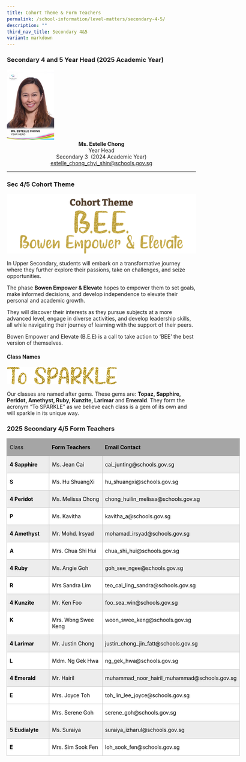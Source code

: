 ```yaml
---
title: Cohort Theme & Form Teachers
permalink: /school-information/level-matters/secondary-4-5/
description: ""
third_nav_title: Secondary 4&5
variant: markdown
---
```

### Secondary 4 and 5 Year Head (2025 Academic Year)

<img style="width:25%" src="/images/Our%20People/Ms-Estelle-Chong.jpeg">
		 
<center><b>Ms. Estelle Chong</b><br>
Year Head <br>
Secondary 3&nbsp; (2024 Academic Year)  <br>
<a href="estelle_chong_chyi_shin@schools.gov.sg">estelle_chong_chyi_shin@schools.gov.sg</a></center>

<hr>


### Sec 4/5 Cohort Theme

![](/images/Level%20Matters/S3/2024_S3_CTheme.png)

In Upper Secondary, students will embark on a transformative journey where they further explore their passions, take on challenges, and seize opportunities. 

The phase **Bowen Empower &amp; Elevate** hopes to empower them to set goals, make informed decisions, and develop independence to elevate their personal and academic growth. 

They will discover their interests as they pursue subjects at a more advanced level, engage in diverse activities, and develop leadership skills, all while navigating their journey of learning with the support of their peers.

Bowen Empower and Elevate (B.E.E) is a call to take action to ‘BEE’ the best version of themselves.


#### Class Names
![](/images/Level%20Matters/S3/2024%20s3%20to%20sparkle%20motto.png)

		 
Our classes are named after gems. These gems are:&nbsp;**Topaz, Sapphire, Peridot, Amethyst, Ruby, Kunzite, Larimar**&nbsp;and&nbsp;**Emerald**. They form the acronym “To SPARKLE” as we believe each class is a gem of its own and will sparkle in its unique way.

### 2025 Secondary 4/5 Form Teachers
<table style="width:466.0pt;margin-left:-.5pt;background:white;border-collapse:collapse;
 border:none;mso-border-alt:solid windowtext .25pt;mso-yfti-tbllook:1184;
 mso-padding-alt:0cm 0cm 0cm 0cm" width="621" cellpadding="0" cellspacing="0" border="1" class="MsoNormalTable"><tbody><tr style="mso-yfti-irow:0;mso-yfti-firstrow:yes;height:23.65pt"><td style="width:3.0cm;border:solid #A5A5A5 1.0pt;
  border-right:none;background:#A5A5A5;padding:0cm 5.4pt 0cm 5.4pt;height:23.65pt" valign="top" width="113"><p class="MsoNormal"><span style="font-size:10.5pt;line-height:107%;color:black;
  mso-color-alt:windowtext;mso-ansi-language:EN-SG">Class</span><span style="font-size:10.5pt;line-height:107%;mso-ansi-language:EN-SG"></span></p></td><td style="width:118.55pt;border-top:solid #A5A5A5 1.0pt;
  border-left:none;border-bottom:solid #A5A5A5 1.0pt;border-right:none;
  background:#A5A5A5;padding:0cm 5.4pt 0cm 5.4pt;height:23.65pt" valign="top" width="158"><p class="MsoNormal"><b><span style="font-size:10.5pt;line-height:107%;
  color:black;mso-color-alt:windowtext;mso-ansi-language:EN-SG">Form Teachers</span></b><span style="font-size:10.5pt;line-height:107%;mso-ansi-language:EN-SG"></span></p></td><td style="width:262.4pt;border:solid #A5A5A5 1.0pt;
  border-left:none;background:#A5A5A5;padding:0cm 5.4pt 0cm 5.4pt;height:23.65pt" valign="top" width="350"><p class="MsoNormal"><b><span style="font-size:10.5pt;line-height:107%;
  color:black;mso-color-alt:windowtext;mso-ansi-language:EN-SG">Email Contact</span></b><span style="font-size:10.5pt;line-height:107%;mso-ansi-language:EN-SG"></span></p></td></tr><tr style="mso-yfti-irow:1;height:23.65pt"><td style="width:3.0cm;border:solid #C9C9C9 1.0pt;
  border-top:none;background:#EDEDED;padding:0cm 5.4pt 0cm 5.4pt;height:23.65pt" valign="top" width="113"><p class="MsoNormal"><b><span style="font-size:10.5pt;line-height:107%;
  color:black;mso-color-alt:windowtext;mso-ansi-language:EN-SG">4 Sapphire</span></b><span style="font-size:10.5pt;line-height:107%;mso-ansi-language:EN-SG"></span></p></td><td style="width:118.55pt;border-top:none;border-left:
  none;border-bottom:solid #C9C9C9 1.0pt;border-right:solid #C9C9C9 1.0pt;
  background:#EDEDED;padding:0cm 5.4pt 0cm 5.4pt;height:23.65pt" valign="top" width="158"><p class="MsoNormal"><span style="font-size:10.5pt;line-height:107%;color:black;
  mso-color-alt:windowtext;mso-ansi-language:EN-SG">Ms. Jean Cai</span><span style="font-size:10.5pt;line-height:107%;mso-ansi-language:EN-SG"></span></p></td><td style="width:262.4pt;border-top:none;border-left:
  none;border-bottom:solid #C9C9C9 1.0pt;border-right:solid #C9C9C9 1.0pt;
  background:#EDEDED;padding:0cm 5.4pt 0cm 5.4pt;height:23.65pt" valign="top" width="350"><p class="MsoNormal"><span style="font-size:10.5pt;line-height:107%;color:black;
  mso-color-alt:windowtext;mso-ansi-language:EN-SG">cai_junting@schools.gov.sg</span><span style="font-size:10.5pt;line-height:107%;mso-ansi-language:EN-SG"></span></p></td></tr><tr style="mso-yfti-irow:2;height:22.95pt"><td style="width:3.0cm;border:solid #C9C9C9 1.0pt;
  border-top:none;padding:0cm 5.4pt 0cm 5.4pt;height:22.95pt" valign="top" width="113"><p class="MsoNormal"><b><span style="font-size:10.5pt;line-height:107%;
  color:black;mso-color-alt:windowtext;mso-ansi-language:EN-SG">S</span></b><span style="font-size:10.5pt;line-height:107%;mso-ansi-language:EN-SG"></span></p></td><td style="width:118.55pt;border-top:none;border-left:
  none;border-bottom:solid #C9C9C9 1.0pt;border-right:solid #C9C9C9 1.0pt;
  padding:0cm 5.4pt 0cm 5.4pt;height:22.95pt" valign="top" width="158"><p class="MsoNormal"><span style="font-size:10.5pt;line-height:107%;color:black;
  mso-color-alt:windowtext;mso-ansi-language:EN-SG">Ms. Hu ShuangXi</span><span style="font-size:10.5pt;line-height:107%;mso-ansi-language:EN-SG"></span></p></td><td style="width:262.4pt;border-top:none;border-left:
  none;border-bottom:solid #C9C9C9 1.0pt;border-right:solid #C9C9C9 1.0pt;
  padding:0cm 5.4pt 0cm 5.4pt;height:22.95pt" valign="top" width="350"><p class="MsoNormal"><span style="font-size:10.5pt;line-height:107%;color:black;
  mso-color-alt:windowtext;mso-ansi-language:EN-SG">hu_shuangxi@schools.gov.sg</span><span style="font-size:10.5pt;line-height:107%;mso-ansi-language:EN-SG"></span></p></td></tr><tr style="mso-yfti-irow:3;height:23.65pt"><td style="width:3.0cm;border:solid #C9C9C9 1.0pt;
  border-top:none;background:#EDEDED;padding:0cm 5.4pt 0cm 5.4pt;height:23.65pt" valign="top" width="113"><p class="MsoNormal"><b><span style="font-size:10.5pt;line-height:107%;
  color:black;mso-color-alt:windowtext;mso-ansi-language:EN-SG">4 Peridot</span></b><span style="font-size:10.5pt;line-height:107%;mso-ansi-language:EN-SG"></span></p></td><td style="width:118.55pt;border-top:none;border-left:
  none;border-bottom:solid #C9C9C9 1.0pt;border-right:solid #C9C9C9 1.0pt;
  background:#EDEDED;padding:0cm 5.4pt 0cm 5.4pt;height:23.65pt" valign="top" width="158"><p class="MsoNormal"><span style="font-size:10.5pt;line-height:107%;color:black;
  mso-color-alt:windowtext;mso-ansi-language:EN-SG">Ms. Melissa Chong</span><span style="font-size:10.5pt;line-height:107%;mso-ansi-language:EN-SG"></span></p></td><td style="width:262.4pt;border-top:none;border-left:
  none;border-bottom:solid #C9C9C9 1.0pt;border-right:solid #C9C9C9 1.0pt;
  background:#EDEDED;padding:0cm 5.4pt 0cm 5.4pt;height:23.65pt" valign="top" width="350"><p class="MsoNormal"><span style="font-size:10.5pt;line-height:107%;color:black;
  mso-color-alt:windowtext;mso-ansi-language:EN-SG">chong_huilin_melissa@schools.gov.sg</span><span style="font-size:10.5pt;line-height:107%;mso-ansi-language:EN-SG"></span></p></td></tr><tr style="mso-yfti-irow:4;height:23.65pt"><td style="width:3.0cm;border:solid #C9C9C9 1.0pt;
  border-top:none;padding:0cm 5.4pt 0cm 5.4pt;height:23.65pt" valign="top" width="113"><p class="MsoNormal"><b><span style="font-size:10.5pt;line-height:107%;
  color:black;mso-color-alt:windowtext;mso-ansi-language:EN-SG">P</span></b><span style="font-size:10.5pt;line-height:107%;mso-ansi-language:EN-SG"></span></p></td><td style="width:118.55pt;border-top:none;border-left:
  none;border-bottom:solid #C9C9C9 1.0pt;border-right:solid #C9C9C9 1.0pt;
  padding:0cm 5.4pt 0cm 5.4pt;height:23.65pt" valign="top" width="158"><p class="MsoNormal"><span style="font-size:10.5pt;line-height:107%;color:black;
  mso-color-alt:windowtext;mso-ansi-language:EN-SG">Ms. Kavitha</span><span style="font-size:10.5pt;line-height:107%;mso-ansi-language:EN-SG"></span></p></td><td style="width:262.4pt;border-top:none;border-left:
  none;border-bottom:solid #C9C9C9 1.0pt;border-right:solid #C9C9C9 1.0pt;
  padding:0cm 5.4pt 0cm 5.4pt;height:23.65pt" valign="top" width="350"><p class="MsoNormal"><span style="font-size:10.5pt;line-height:107%;color:black;
  mso-color-alt:windowtext;mso-ansi-language:EN-SG">kavitha_a@schools.gov.sg</span><span style="font-size:10.5pt;line-height:107%;mso-ansi-language:EN-SG"></span></p></td></tr><tr style="mso-yfti-irow:5;height:22.95pt"><td style="width:3.0cm;border:solid #C9C9C9 1.0pt;
  border-top:none;background:#EDEDED;padding:0cm 5.4pt 0cm 5.4pt;height:22.95pt" valign="top" width="113"><p class="MsoNormal"><b><span style="font-size:10.5pt;line-height:107%;
  color:black;mso-color-alt:windowtext;mso-ansi-language:EN-SG">4 Amethyst</span></b><span style="font-size:10.5pt;line-height:107%;mso-ansi-language:EN-SG"></span></p></td><td style="width:118.55pt;border-top:none;border-left:
  none;border-bottom:solid #C9C9C9 1.0pt;border-right:solid #C9C9C9 1.0pt;
  background:#EDEDED;padding:0cm 5.4pt 0cm 5.4pt;height:22.95pt" valign="top" width="158"><p class="MsoNormal"><span style="font-size:10.5pt;line-height:107%;color:black;
  mso-color-alt:windowtext;mso-ansi-language:EN-SG">Mr. Mohd. Irsyad</span><span style="font-size:10.5pt;line-height:107%;mso-ansi-language:EN-SG"></span></p></td><td style="width:262.4pt;border-top:none;border-left:
  none;border-bottom:solid #C9C9C9 1.0pt;border-right:solid #C9C9C9 1.0pt;
  background:#EDEDED;padding:0cm 5.4pt 0cm 5.4pt;height:22.95pt" valign="top" width="350"><p class="MsoNormal"><span style="font-size:10.5pt;line-height:107%;color:black;
  mso-color-alt:windowtext;mso-ansi-language:EN-SG">mohamad_irsyad@schools.gov.sg</span><span style="font-size:10.5pt;line-height:107%;mso-ansi-language:EN-SG"></span></p></td></tr><tr style="mso-yfti-irow:6;height:23.65pt"><td style="width:3.0cm;border:solid #C9C9C9 1.0pt;
  border-top:none;padding:0cm 5.4pt 0cm 5.4pt;height:23.65pt" valign="top" width="113"><p class="MsoNormal"><b><span style="font-size:10.5pt;line-height:107%;
  color:black;mso-color-alt:windowtext;mso-ansi-language:EN-SG">A</span></b><span style="font-size:10.5pt;line-height:107%;mso-ansi-language:EN-SG"></span></p></td><td style="width:118.55pt;border-top:none;border-left:
  none;border-bottom:solid #C9C9C9 1.0pt;border-right:solid #C9C9C9 1.0pt;
  padding:0cm 5.4pt 0cm 5.4pt;height:23.65pt" valign="top" width="158"><p class="MsoNormal"><span style="font-size:10.5pt;line-height:107%;color:black;
  mso-color-alt:windowtext;mso-ansi-language:EN-SG">Mrs. Chua Shi Hui</span><span style="font-size:10.5pt;line-height:107%;mso-ansi-language:EN-SG"></span></p></td><td style="width:262.4pt;border-top:none;border-left:
  none;border-bottom:solid #C9C9C9 1.0pt;border-right:solid #C9C9C9 1.0pt;
  padding:0cm 5.4pt 0cm 5.4pt;height:23.65pt" valign="top" width="350"><p class="MsoNormal"><span style="font-size:10.5pt;line-height:107%;color:black;
  mso-color-alt:windowtext;mso-ansi-language:EN-SG">chua_shi_hui@schools.gov.sg</span><span style="font-size:10.5pt;line-height:107%;mso-ansi-language:EN-SG"></span></p></td></tr><tr style="mso-yfti-irow:7;height:22.95pt"><td style="width:3.0cm;border:solid #C9C9C9 1.0pt;
  border-top:none;background:#EDEDED;padding:0cm 5.4pt 0cm 5.4pt;height:22.95pt" valign="top" width="113"><p class="MsoNormal"><b><span style="font-size:10.5pt;line-height:107%;
  color:black;mso-color-alt:windowtext;mso-ansi-language:EN-SG">4 Ruby</span></b><span style="font-size:10.5pt;line-height:107%;mso-ansi-language:EN-SG"></span></p></td><td style="width:118.55pt;border-top:none;border-left:
  none;border-bottom:solid #C9C9C9 1.0pt;border-right:solid #C9C9C9 1.0pt;
  background:#EDEDED;padding:0cm 5.4pt 0cm 5.4pt;height:22.95pt" valign="top" width="158"><p class="MsoNormal"><span style="font-size:10.5pt;line-height:107%;color:black;
  mso-color-alt:windowtext;mso-ansi-language:EN-SG">Ms. Angie Goh</span><span style="font-size:10.5pt;line-height:107%;mso-ansi-language:EN-SG"></span></p></td><td style="width:262.4pt;border-top:none;border-left:
  none;border-bottom:solid #C9C9C9 1.0pt;border-right:solid #C9C9C9 1.0pt;
  background:#EDEDED;padding:0cm 5.4pt 0cm 5.4pt;height:22.95pt" valign="top" width="350"><p class="MsoNormal"><span style="font-size:10.5pt;line-height:107%;color:black;
  mso-color-alt:windowtext;mso-ansi-language:EN-SG">goh_see_ngee@schools.gov.sg</span><span style="font-size:10.5pt;line-height:107%;mso-ansi-language:EN-SG"></span></p></td></tr><tr style="mso-yfti-irow:8;height:23.65pt"><td style="width:3.0cm;border:solid #C9C9C9 1.0pt;
  border-top:none;padding:0cm 5.4pt 0cm 5.4pt;height:23.65pt" valign="top" width="113"><p class="MsoNormal"><b><span style="font-size:10.5pt;line-height:107%;
  color:black;mso-color-alt:windowtext;mso-ansi-language:EN-SG">R</span></b><span style="font-size:10.5pt;line-height:107%;mso-ansi-language:EN-SG"></span></p></td><td style="width:118.55pt;border-top:none;border-left:
  none;border-bottom:solid #C9C9C9 1.0pt;border-right:solid #C9C9C9 1.0pt;
  padding:0cm 5.4pt 0cm 5.4pt;height:23.65pt" valign="top" width="158"><p class="MsoNormal"><span style="font-size:10.5pt;line-height:107%;color:black;
  mso-color-alt:windowtext;mso-ansi-language:EN-SG">Mrs Sandra Lim</span><span style="font-size:10.5pt;line-height:107%;mso-ansi-language:EN-SG"></span></p></td><td style="width:262.4pt;border-top:none;border-left:
  none;border-bottom:solid #C9C9C9 1.0pt;border-right:solid #C9C9C9 1.0pt;
  padding:0cm 5.4pt 0cm 5.4pt;height:23.65pt" valign="top" width="350"><p class="MsoNormal"><span style="font-size:10.5pt;line-height:107%;color:black;
  mso-color-alt:windowtext;mso-ansi-language:EN-SG">teo_cai_ling_sandra@schools.gov.sg</span><span style="font-size:10.5pt;line-height:107%;mso-ansi-language:EN-SG"></span></p></td></tr><tr style="mso-yfti-irow:9;height:22.95pt"><td style="width:3.0cm;border:solid #C9C9C9 1.0pt;
  border-top:none;background:#EDEDED;padding:0cm 5.4pt 0cm 5.4pt;height:22.95pt" valign="top" width="113"><p class="MsoNormal"><b><span style="font-size:10.5pt;line-height:107%;
  color:black;mso-color-alt:windowtext;mso-ansi-language:EN-SG">4 Kunzite</span></b><span style="font-size:10.5pt;line-height:107%;mso-ansi-language:EN-SG"></span></p></td><td style="width:118.55pt;border-top:none;border-left:
  none;border-bottom:solid #C9C9C9 1.0pt;border-right:solid #C9C9C9 1.0pt;
  background:#EDEDED;padding:0cm 5.4pt 0cm 5.4pt;height:22.95pt" valign="top" width="158"><p class="MsoNormal"><span style="font-size:10.5pt;line-height:107%;color:black;
  mso-color-alt:windowtext;mso-ansi-language:EN-SG">Mr. Ken Foo</span><span style="font-size:10.5pt;line-height:107%;mso-ansi-language:EN-SG"></span></p></td><td style="width:262.4pt;border-top:none;border-left:
  none;border-bottom:solid #C9C9C9 1.0pt;border-right:solid #C9C9C9 1.0pt;
  background:#EDEDED;padding:0cm 5.4pt 0cm 5.4pt;height:22.95pt" valign="top" width="350"><p class="MsoNormal"><span style="font-size:10.5pt;line-height:107%;color:black;
  mso-color-alt:windowtext;mso-ansi-language:EN-SG">foo_sea_win@schools.gov.sg</span><span style="font-size:10.5pt;line-height:107%;mso-ansi-language:EN-SG"></span></p></td></tr><tr style="mso-yfti-irow:10;height:23.65pt"><td style="width:3.0cm;border:solid #C9C9C9 1.0pt;
  border-top:none;padding:0cm 5.4pt 0cm 5.4pt;height:23.65pt" valign="top" width="113"><p class="MsoNormal"><b><span style="font-size:10.5pt;line-height:107%;
  color:black;mso-color-alt:windowtext;mso-ansi-language:EN-SG">K</span></b><span style="font-size:10.5pt;line-height:107%;mso-ansi-language:EN-SG"></span></p></td><td style="width:118.55pt;border-top:none;border-left:
  none;border-bottom:solid #C9C9C9 1.0pt;border-right:solid #C9C9C9 1.0pt;
  padding:0cm 5.4pt 0cm 5.4pt;height:23.65pt" valign="top" width="158"><p class="MsoNormal"><span style="font-size:10.5pt;line-height:107%;color:black;
  mso-color-alt:windowtext;mso-ansi-language:EN-SG">Mrs. Wong Swee Keng</span><span style="font-size:10.5pt;line-height:107%;mso-ansi-language:EN-SG"></span></p></td><td style="width:262.4pt;border-top:none;border-left:
  none;border-bottom:solid #C9C9C9 1.0pt;border-right:solid #C9C9C9 1.0pt;
  padding:0cm 5.4pt 0cm 5.4pt;height:23.65pt" valign="top" width="350"><p class="MsoNormal"><span style="font-size:10.5pt;line-height:107%;color:black;
  mso-color-alt:windowtext;mso-ansi-language:EN-SG">woon_swee_keng@schools.gov.sg</span><span style="font-size:10.5pt;line-height:107%;mso-ansi-language:EN-SG"></span></p></td></tr><tr style="mso-yfti-irow:11;height:22.95pt"><td style="width:3.0cm;border:solid #C9C9C9 1.0pt;
  border-top:none;background:#EDEDED;padding:0cm 5.4pt 0cm 5.4pt;height:22.95pt" valign="top" width="113"><p class="MsoNormal"><b><span style="font-size:10.5pt;line-height:107%;
  color:black;mso-color-alt:windowtext;mso-ansi-language:EN-SG">4 Larimar</span></b><b><span style="font-size:10.5pt;line-height:107%;mso-ansi-language:EN-SG"></span></b></p></td><td style="width:118.55pt;border-top:none;border-left:
  none;border-bottom:solid #C9C9C9 1.0pt;border-right:solid #C9C9C9 1.0pt;
  background:#EDEDED;padding:0cm 5.4pt 0cm 5.4pt;height:22.95pt" valign="top" width="158"><p class="MsoNormal"><span style="font-size:10.5pt;line-height:107%;color:black;
  mso-color-alt:windowtext;mso-ansi-language:EN-SG">Mr. Justin Chong</span><span style="font-size:10.5pt;line-height:107%;mso-ansi-language:EN-SG"></span></p></td><td style="width:262.4pt;border-top:none;border-left:
  none;border-bottom:solid #C9C9C9 1.0pt;border-right:solid #C9C9C9 1.0pt;
  background:#EDEDED;padding:0cm 5.4pt 0cm 5.4pt;height:22.95pt" valign="top" width="350"><p class="MsoNormal"><span style="font-size:10.5pt;line-height:107%;color:black;
  mso-color-alt:windowtext;mso-ansi-language:EN-SG">justin_chong_jin_fatt@schools.gov.sg</span><span style="font-size:10.5pt;line-height:107%;mso-ansi-language:EN-SG"></span></p></td></tr><tr style="mso-yfti-irow:12;height:22.95pt"><td style="width:3.0cm;border:solid #C9C9C9 1.0pt;
  border-top:none;background:white;mso-background-themecolor:background1;
  padding:0cm 5.4pt 0cm 5.4pt;height:22.95pt" valign="top" width="113"><p class="MsoNormal"><b><span style="font-size:10.5pt;line-height:107%;
  color:black;mso-color-alt:windowtext;mso-ansi-language:EN-SG">L</span></b><span style="font-size:10.5pt;line-height:107%;mso-ansi-language:EN-SG"></span></p></td><td style="width:118.55pt;border-top:none;border-left:
  none;border-bottom:solid #C9C9C9 1.0pt;border-right:solid #C9C9C9 1.0pt;
  background:white;mso-background-themecolor:background1;padding:0cm 5.4pt 0cm 5.4pt;
  height:22.95pt" valign="top" width="158"><p class="MsoNormal"><span style="font-size:10.5pt;line-height:107%;color:black;
  mso-color-alt:windowtext;mso-ansi-language:EN-SG">Mdm. Ng Gek Hwa</span><span style="font-size:10.5pt;line-height:107%;mso-ansi-language:EN-SG"></span></p></td><td style="width:262.4pt;border-top:none;border-left:
  none;border-bottom:solid #C9C9C9 1.0pt;border-right:solid #C9C9C9 1.0pt;
  background:white;mso-background-themecolor:background1;padding:0cm 5.4pt 0cm 5.4pt;
  height:22.95pt" valign="top" width="350"><p class="MsoNormal"><span style="font-size:10.5pt;line-height:107%;color:black;
  mso-color-alt:windowtext;mso-ansi-language:EN-SG">ng_gek_hwa@schools.gov.sg</span><span style="font-size:10.5pt;line-height:107%;mso-ansi-language:EN-SG"></span></p></td></tr><tr style="mso-yfti-irow:13;height:23.65pt"><td style="width:3.0cm;border:solid #C9C9C9 1.0pt;
  border-top:none;background:#EDEDED;padding:0cm 5.4pt 0cm 5.4pt;height:23.65pt" valign="top" width="113"><p class="MsoNormal"><b><span style="font-size:10.5pt;line-height:107%;
  color:black;mso-color-alt:windowtext;mso-ansi-language:EN-SG">4 Emerald</span></b><span style="font-size:10.5pt;line-height:107%;mso-ansi-language:EN-SG"></span></p></td><td style="width:118.55pt;border-top:none;border-left:
  none;border-bottom:solid #C9C9C9 1.0pt;border-right:solid #C9C9C9 1.0pt;
  background:#EDEDED;padding:0cm 5.4pt 0cm 5.4pt;height:23.65pt" valign="top" width="158"><p class="MsoNormal"><span style="font-size:10.5pt;line-height:107%;color:black;
  mso-color-alt:windowtext;mso-ansi-language:EN-SG">Mr. Hairil</span><span style="font-size:10.5pt;line-height:107%;mso-ansi-language:EN-SG"></span></p></td><td style="width:262.4pt;border-top:none;border-left:
  none;border-bottom:solid #C9C9C9 1.0pt;border-right:solid #C9C9C9 1.0pt;
  background:#EDEDED;padding:0cm 5.4pt 0cm 5.4pt;height:23.65pt" valign="top" width="350"><p class="MsoNormal"><span style="font-size:10.5pt;line-height:107%;color:black;
  mso-color-alt:windowtext;mso-ansi-language:EN-SG">muhammad_noor_hairil_muhammad@schools.gov.sg</span><span style="font-size:10.5pt;line-height:107%;mso-ansi-language:EN-SG"></span></p></td></tr><tr style="mso-yfti-irow:14;height:23.65pt"><td style="width:3.0cm;border:solid #C9C9C9 1.0pt;
  border-top:none;padding:0cm 5.4pt 0cm 5.4pt;height:23.65pt" valign="top" width="113"><p class="MsoNormal"><b><span style="font-size:10.5pt;line-height:107%;
  color:black;mso-color-alt:windowtext;mso-ansi-language:EN-SG">E</span></b><span style="font-size:10.5pt;line-height:107%;mso-ansi-language:EN-SG"></span></p></td><td style="width:118.55pt;border-top:none;border-left:
  none;border-bottom:solid #C9C9C9 1.0pt;border-right:solid #C9C9C9 1.0pt;
  padding:0cm 5.4pt 0cm 5.4pt;height:23.65pt" valign="top" width="158"><p class="MsoNormal"><span style="font-size:10.5pt;line-height:107%;color:black;
  mso-color-alt:windowtext;mso-ansi-language:EN-SG">Mrs. Joyce Toh</span><span style="font-size:10.5pt;line-height:107%;mso-ansi-language:EN-SG"></span></p></td><td style="width:262.4pt;border-top:none;border-left:
  none;border-bottom:solid #C9C9C9 1.0pt;border-right:solid #C9C9C9 1.0pt;
  padding:0cm 5.4pt 0cm 5.4pt;height:23.65pt" valign="top" width="350"><p class="MsoNormal"><span style="font-size:10.5pt;line-height:107%;color:black;
  mso-color-alt:windowtext;mso-ansi-language:EN-SG">toh_lin_lee_joyce@schools.gov.sg</span><span style="font-size:10.5pt;line-height:107%;mso-ansi-language:EN-SG"></span></p></td></tr><tr style="mso-yfti-irow:15;height:23.65pt"><td style="width:3.0cm;border:solid #C9C9C9 1.0pt;
  border-top:none;background:white;mso-background-themecolor:background1;
  padding:0cm 5.4pt 0cm 5.4pt;height:23.65pt" valign="top" width="113"><p class="MsoNormal"><span style="font-size:10.5pt;line-height:107%;color:black;
  mso-color-alt:windowtext;mso-ansi-language:EN-SG">&nbsp;</span><span style="font-size:10.5pt;line-height:107%;mso-ansi-language:EN-SG"></span></p></td><td style="width:118.55pt;border-top:none;border-left:
  none;border-bottom:solid #C9C9C9 1.0pt;border-right:solid #C9C9C9 1.0pt;
  background:white;mso-background-themecolor:background1;padding:0cm 5.4pt 0cm 5.4pt;
  height:23.65pt" valign="top" width="158"><p class="MsoNormal"><span style="font-size:10.5pt;line-height:107%;color:black;
  mso-color-alt:windowtext;mso-ansi-language:EN-SG">Mrs. Serene Goh</span><span style="font-size:10.5pt;line-height:107%;mso-ansi-language:EN-SG"></span></p></td><td style="width:262.4pt;border-top:none;border-left:
  none;border-bottom:solid #C9C9C9 1.0pt;border-right:solid #C9C9C9 1.0pt;
  background:white;mso-background-themecolor:background1;padding:0cm 5.4pt 0cm 5.4pt;
  height:23.65pt" valign="top" width="350"><p class="MsoNormal"><span style="font-size:10.5pt;line-height:107%;color:black;
  mso-color-alt:windowtext;mso-ansi-language:EN-SG">serene_goh@schools.gov.sg</span><span style="font-size:10.5pt;line-height:107%;mso-ansi-language:EN-SG"></span></p></td></tr><tr style="mso-yfti-irow:16;height:23.65pt"><td style="width:3.0cm;border:solid #C9C9C9 1.0pt;
  border-top:none;background:#EDEDED;padding:0cm 5.4pt 0cm 5.4pt;height:23.65pt" valign="top" width="113"><p class="MsoNormal"><b><span style="font-size:10.5pt;line-height:107%;
  color:black;mso-color-alt:windowtext;mso-ansi-language:EN-SG">5 Eudialyte</span></b><b><span style="font-size:10.5pt;line-height:107%;mso-ansi-language:EN-SG"></span></b></p></td><td style="width:118.55pt;border-top:none;border-left:
  none;border-bottom:solid #C9C9C9 1.0pt;border-right:solid #C9C9C9 1.0pt;
  background:#EDEDED;padding:0cm 5.4pt 0cm 5.4pt;height:23.65pt" valign="top" width="158"><p class="MsoNormal"><span style="font-size:10.5pt;line-height:107%;color:black;
  mso-color-alt:windowtext;mso-ansi-language:EN-SG">Ms. Suraiya</span><span style="font-size:10.5pt;line-height:107%;mso-ansi-language:EN-SG"></span></p></td><td style="width:262.4pt;border-top:none;border-left:
  none;border-bottom:solid #C9C9C9 1.0pt;border-right:solid #C9C9C9 1.0pt;
  background:#EDEDED;padding:0cm 5.4pt 0cm 5.4pt;height:23.65pt" valign="top" width="350"><p class="MsoNormal"><span style="font-size:10.5pt;line-height:107%;color:black;
  mso-color-alt:windowtext;mso-ansi-language:EN-SG">suraiya_izharul@schools.gov.sg</span><span style="font-size:10.5pt;line-height:107%;mso-ansi-language:EN-SG"></span></p></td></tr><tr style="mso-yfti-irow:17;mso-yfti-lastrow:yes;height:23.65pt"><td style="width:3.0cm;border:solid #C9C9C9 1.0pt;
  border-top:none;background:white;mso-background-themecolor:background1;
  padding:0cm 5.4pt 0cm 5.4pt;height:23.65pt" valign="top" width="113"><p class="MsoNormal"><b><span style="font-size:10.5pt;line-height:107%;
  color:black;mso-color-alt:windowtext;mso-ansi-language:EN-SG">E</span></b><span style="font-size:10.5pt;line-height:107%;mso-ansi-language:EN-SG"></span></p></td><td style="width:118.55pt;border-top:none;border-left:
  none;border-bottom:solid #C9C9C9 1.0pt;border-right:solid #C9C9C9 1.0pt;
  background:white;mso-background-themecolor:background1;padding:0cm 5.4pt 0cm 5.4pt;
  height:23.65pt" valign="top" width="158"><p class="MsoNormal"><span style="font-size:10.5pt;line-height:107%;color:black;
  mso-color-alt:windowtext;mso-ansi-language:EN-SG">Mrs. Sim Sook Fen</span><span style="font-size:10.5pt;line-height:107%;mso-ansi-language:EN-SG"></span></p></td><td style="width:262.4pt;border-top:none;border-left:
  none;border-bottom:solid #C9C9C9 1.0pt;border-right:solid #C9C9C9 1.0pt;
  background:white;mso-background-themecolor:background1;padding:0cm 5.4pt 0cm 5.4pt;
  height:23.65pt" valign="top" width="350"><p class="MsoNormal"><span style="font-size:10.5pt;line-height:107%;color:black;
  mso-color-alt:windowtext;mso-ansi-language:EN-SG">loh_sook_fen@schools.gov.sg</span><span style="font-size:10.5pt;line-height:107%;mso-ansi-language:EN-SG"></span></p></td></tr></tbody></table>
